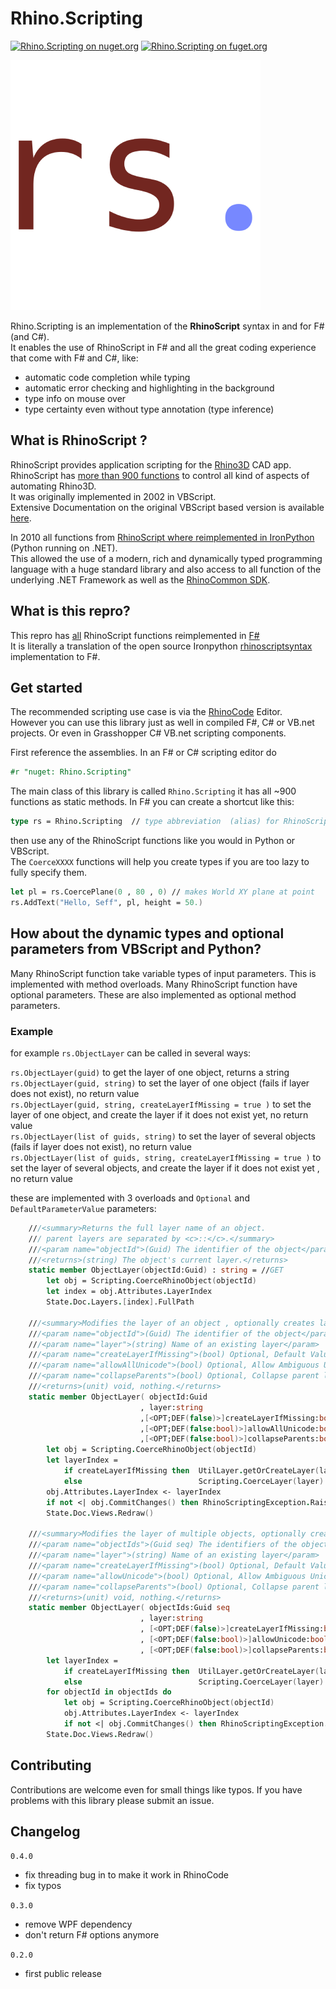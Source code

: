 <!-- in VS Code press Ctrl + Shift + V to see a preview-->
# Rhino.Scripting

[![Rhino.Scripting on nuget.org](https://img.shields.io/nuget/v/Rhino.Scripting.svg)](https://nuget.org/packages/Rhino.Scripting) 
[![Rhino.Scripting on fuget.org](https://www.fuget.org/packages/Rhino.Scripting/badge.svg)](https://www.fuget.org/packages/Rhino.Scripting)


![logo](https://raw.githubusercontent.com/goswinr/Rhino.Scripting/main/Doc/logo400.png)


Rhino.Scripting is an implementation of the **RhinoScript** syntax in and for F# (and C#).  
It enables the use of RhinoScript in F# and all the great coding experience that come with F# and C#, like: 
- automatic code completion while typing
- automatic error checking and highlighting in the background 
- type info on mouse over
- type certainty even without type annotation (type inference)

## What is RhinoScript ?

RhinoScript provides application scripting for the [Rhino3D](https://www.rhino3d.com/) CAD app.  
RhinoScript has [more than 900 functions](https://developer.rhino3d.com/api/RhinoScriptSyntax/) to control all kind of aspects of automating Rhino3D.  
It was originally implemented in 2002 in VBScript.   
Extensive Documentation on the original VBScript based version is available [here](https://developer.rhino3d.com/guides/rhinoscript/).


In 2010 all functions from [RhinoScript where reimplemented in IronPython](https://developer.rhino3d.com/guides/#rhinopython) (Python running on .NET).  
This allowed the use of a modern, rich and dynamically typed programming language with a huge standard library and also access to all function of the underlying .NET Framework as well as the [RhinoCommon SDK](https://developer.rhino3d.com/guides/rhinocommon/).

## What is this repro?

This repro has [all](https://developer.rhino3d.com/api/RhinoScriptSyntax/) RhinoScript functions reimplemented in [F#](https://fsharp.org/)  
It is literally a translation of the open source Ironpython [rhinoscriptsyntax](https://github.com/mcneel/rhinoscriptsyntax) implementation to F#.  

## Get started 

The recommended scripting use case is via the [RhinoCode](https://discourse.mcneel.com/t/rhino-8-feature-rhinocode-cpython-csharp) Editor.   
However you can use this library just as well in compiled F#, C# or VB.net projects.
Or even in Grasshopper C# VB.net scripting components.

First reference the assemblies. 
In an F# or C# scripting editor do
```fsharp
#r "nuget: Rhino.Scripting"
```   

The main class of this library is called `Rhino.Scripting` it has all ~900 functions as static methods.
In F# you can create a shortcut like this: 
```fsharp
type rs = Rhino.Scripting  // type abbreviation  (alias) for RhinoScriptSyntax
```
then use any of the RhinoScript functions like you would in Python or VBScript.  
The `CoerceXXXX` functions will help you create types if you are too lazy to fully specify them.
```fsharp
let pl = rs.CoercePlane(0 , 80 , 0) // makes World XY plane at point
rs.AddText("Hello, Seff", pl, height = 50.)
```


## How about the dynamic types and optional parameters from VBScript and Python?
Many RhinoScript function take variable types of input parameters. This is implemented with method overloads.
Many RhinoScript function have optional parameters. These are also implemented as optional method parameters.
### Example
for example `rs.ObjectLayer` can be called in several ways:

`rs.ObjectLayer(guid)` to get the layer of one object, returns a string  
`rs.ObjectLayer(guid, string)` to set the layer of one object (fails if layer does not exist), no return value  
`rs.ObjectLayer(guid, string, createLayerIfMissing = true )` to set the layer of one object, and create the layer if it does not exist yet, no return value  
`rs.ObjectLayer(list of guids, string)` to set the layer of several objects (fails if layer does not exist), no return value    
`rs.ObjectLayer(list of guids, string, createLayerIfMissing = true )` to set the layer of several objects, and create the layer if it does not exist yet , no return value

these are implemented with 3 overloads and  `Optional` and `DefaultParameterValue` parameters:
```fsharp   
    ///<summary>Returns the full layer name of an object.
    /// parent layers are separated by <c>::</c>.</summary>
    ///<param name="objectId">(Guid) The identifier of the object</param>
    ///<returns>(string) The object's current layer.</returns>
    static member ObjectLayer(objectId:Guid) : string = //GET
        let obj = Scripting.CoerceRhinoObject(objectId)
        let index = obj.Attributes.LayerIndex
        State.Doc.Layers.[index].FullPath

    ///<summary>Modifies the layer of an object , optionally creates layer if it does not exist yet.</summary>
    ///<param name="objectId">(Guid) The identifier of the object</param>
    ///<param name="layer">(string) Name of an existing layer</param>
    ///<param name="createLayerIfMissing">(bool) Optional, Default Value: <c>false</c> Set true to create Layer if it does not exist yet.</param>
    ///<param name="allowAllUnicode">(bool) Optional, Allow Ambiguous Unicode characters too </param>
    ///<param name="collapseParents">(bool) Optional, Collapse parent layers in Layer UI </param>
    ///<returns>(unit) void, nothing.</returns>
    static member ObjectLayer( objectId:Guid
                             , layer:string
                             ,[<OPT;DEF(false)>]createLayerIfMissing:bool
                             ,[<OPT;DEF(false:bool)>]allowAllUnicode:bool
                             ,[<OPT;DEF(false:bool)>]collapseParents:bool) : unit = //SET
        let obj = Scripting.CoerceRhinoObject(objectId)
        let layerIndex = 
            if createLayerIfMissing then  UtilLayer.getOrCreateLayer(layer, UtilLayer.randomLayerColor, UtilLayer.ByParent, UtilLayer.ByParent, allowAllUnicode,collapseParents).Index
            else                          Scripting.CoerceLayer(layer).Index
        obj.Attributes.LayerIndex <- layerIndex
        if not <| obj.CommitChanges() then RhinoScriptingException.Raise "Rhino.Scripting.ObjectLayer: Setting it failed for layer '%s' on: %s " layer (Nice.str objectId)
        State.Doc.Views.Redraw()

    ///<summary>Modifies the layer of multiple objects, optionally creates layer if it does not exist yet.</summary>
    ///<param name="objectIds">(Guid seq) The identifiers of the objects</param>
    ///<param name="layer">(string) Name of an existing layer</param>
    ///<param name="createLayerIfMissing">(bool) Optional, Default Value: <c>false</c> Set true to create Layer if it does not exist yet.</param>
    ///<param name="allowUnicode">(bool) Optional, Allow Ambiguous Unicode characters too </param>
    ///<param name="collapseParents">(bool) Optional, Collapse parent layers in Layer UI </param>
    ///<returns>(unit) void, nothing.</returns>
    static member ObjectLayer( objectIds:Guid seq
                             , layer:string
                             , [<OPT;DEF(false)>]createLayerIfMissing:bool
                             , [<OPT;DEF(false:bool)>]allowUnicode:bool
                             , [<OPT;DEF(false:bool)>]collapseParents:bool) : unit = //MULTISET
        let layerIndex = 
            if createLayerIfMissing then  UtilLayer.getOrCreateLayer(layer, UtilLayer.randomLayerColor, UtilLayer.ByParent, UtilLayer.ByParent, allowUnicode, collapseParents).Index
            else                          Scripting.CoerceLayer(layer).Index
        for objectId in objectIds do
            let obj = Scripting.CoerceRhinoObject(objectId)
            obj.Attributes.LayerIndex <- layerIndex
            if not <| obj.CommitChanges() then RhinoScriptingException.Raise "Rhino.Scripting.ObjectLayer: Setting it failed for layer '%s' and '%s' of %d objects"  layer (Nice.str objectId) (Seq.length objectIds)
        State.Doc.Views.Redraw()
```


## Contributing
Contributions are welcome even for small things like typos. If you have problems with this library please submit an issue.


## Changelog
`0.4.0`
- fix threading bug in to make it work in RhinoCode
- fix typos

`0.3.0`
- remove WPF dependency
- don't return F# options anymore

`0.2.0`
- first public release